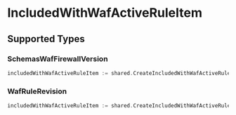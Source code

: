 # IncludedWithWafActiveRuleItem


## Supported Types

### SchemasWafFirewallVersion

```go
includedWithWafActiveRuleItem := shared.CreateIncludedWithWafActiveRuleItemSchemasWafFirewallVersion(components.SchemasWafFirewallVersion{/* values here */})
```

### WafRuleRevision

```go
includedWithWafActiveRuleItem := shared.CreateIncludedWithWafActiveRuleItemWafRuleRevision(components.WafRuleRevision{/* values here */})
```

